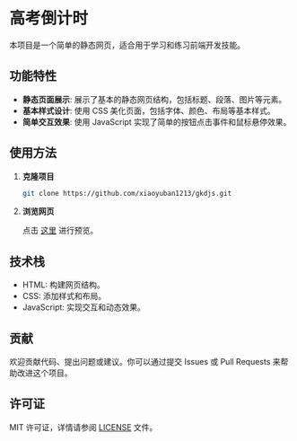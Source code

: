 # 高考倒计时

本项目是一个简单的静态网页，适合用于学习和练习前端开发技能。

## 功能特性

- **静态页面展示**: 展示了基本的静态网页结构，包括标题、段落、图片等元素。
- **基本样式设计**: 使用 CSS 美化页面，包括字体、颜色、布局等基本样式。
- **简单交互效果**: 使用 JavaScript 实现了简单的按钮点击事件和鼠标悬停效果。

## 使用方法

1. **克隆项目**

   ```bash
   git clone https://github.com/xiaoyuban1213/gkdjs.git
   ```

3. **浏览网页**

   点击 [这里](https://xiaoyuban1213.github.io/gkdjs/) 进行预览。

## 技术栈

- HTML: 构建网页结构。
- CSS: 添加样式和布局。
- JavaScript: 实现交互和动态效果。


## 贡献

欢迎贡献代码、提出问题或建议。你可以通过提交 Issues 或 Pull Requests 来帮助改进这个项目。

## 许可证

MIT 许可证，详情请参阅 [LICENSE](./LICENSE) 文件。

